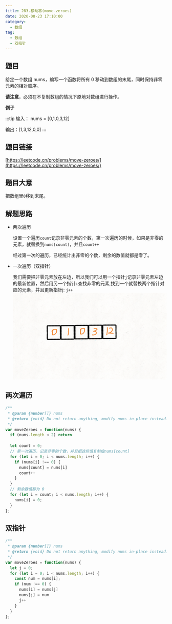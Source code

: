 ```yaml
---
title: 283.移动零(move-zeroes)
date: 2020-08-23 17:10:00
category:
  - 数组
tag:
  - 数组
  - 双指针
---
```


## 题目

给定一个数组 nums，编写一个函数将所有 0 移动到数组的末尾，同时保持非零元素的相对顺序。

**请注意**，必须在不复制数组的情况下原地对数组进行操作。

**例子**

:::tip
输入： nums = [0,1,0,3,12]

输出：[1,3,12,0,0]
:::
## 题目链接

[https://leetcode.cn/problems/move-zeroes/](https://leetcode.cn/problems/move-zeroes/)

## 题目大意

把数组里`0`移到末尾。

## 解题思路

- 两次遍历
  
  设置一个遍历`count`记录非零元素的个数，第一次遍历的时候，如果是非零的元素，就替换到`nums[count]`，并且`count++`

  经过第一次的遍历，已经统计出非零的个数，剩余的数值就都是零了。
- 一次遍历（双指针）
  
  我们需要把非零元素放在左边，所以我们可以用一个指针`j`记录非零元素左边的最新位置，然后用另一个指针`i`查找非零的元素,找到一个就替换两个指针对应的元素，并且更新指针j: `j++`
  ![双指针](/imgs/move-zeroes.gif)
## 两次遍历

```javascript
/**
 * @param {number[]} nums
 * @return {void} Do not return anything, modify nums in-place instead.
 */
var moveZeroes = function(nums) {
  if (nums.length < 2) return
  
  let count = 0;
  // 第一次遍历，记录非零的个数，并且把这些值复制给nums[count]
  for (let i = 0; i < nums.length; i++) {
    if (nums[i] !== 0) {
      nums[count] = nums[i]
      count++
    }
  }
  // 剩余数值都为 0
  for (let i = count; i < nums.length; i++) {
    nums[i] = 0;
  }
}; 
```
## 双指针

```javascript
/**
 * @param {number[]} nums
 * @return {void} Do not return anything, modify nums in-place instead.
 */
var moveZeroes = function(nums) {
  let j = 0;
  for (let i = 0; i < nums.length; i++) {
    const num = nums[i];
    if (num !== 0) { 
      nums[i] = nums[j]
      nums[j] = num
      j++
    }
  }
}; 
```